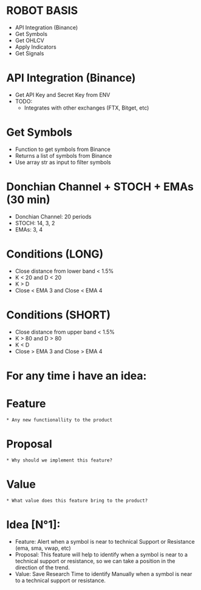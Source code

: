 # ROBOT BASIS
* API Integration (Binance)
* Get Symbols 
* Get OHLCV
* Apply Indicators
* Get Signals

# API Integration (Binance)
* Get API Key and Secret Key from ENV
* TODO:
    - Integrates with other exchanges (FTX, Bitget, etc)

# Get Symbols
* Function to get symbols from Binance
* Returns a list of symbols from Binance
* Use array str as input to filter symbols



# Donchian Channel + STOCH + EMAs (30 min)
* Donchian Channel: 20 periods 
* STOCH: 14, 3, 2
* EMAs: 3, 4

# Conditions (LONG)
* Close distance from lower band < 1.5%
* K < 20 and D < 20
* K > D
* Close < EMA 3 and Close < EMA 4

# Conditions (SHORT)
* Close distance from upper band < 1.5%
* K > 80 and D > 80
* K < D
* Close > EMA 3 and Close > EMA 4

# For any time i have an idea:
# Feature 
    * Any new functionallity to the product
# Proposal
    * Why should we implement this feature?
# Value
    * What value does this feature bring to the product?

# Idea [N°1]:
* Feature: Alert when a symbol is near to technical Support or Resistance (ema, sma, vwap, etc)
* Proposal: This feature will help to identify when a symbol is near to a technical support or resistance, so we can take a position in the direction of the trend.
* Value: Save Research Time to identify Manually when a symbol is near to a technical support or resistance.
